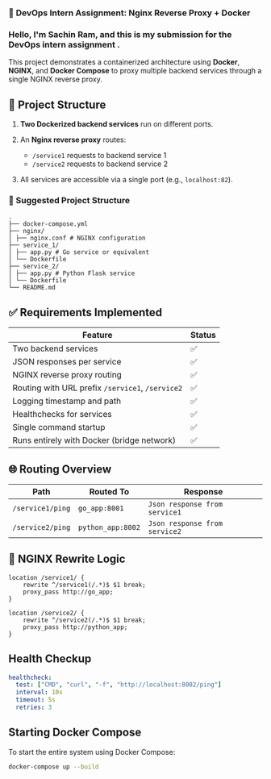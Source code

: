 ### 🧪 **DevOps Intern Assignment: Nginx Reverse Proxy + Docker**

### Hello, I'm Sachin Ram, and this is my submission for the DevOps intern assignment .

This project demonstrates a containerized  architecture using **Docker**, **NGINX**, and **Docker Compose** to proxy multiple backend services through a single NGINX reverse proxy.


## 📁 Project Structure

1. **Two Dockerized backend services** run on different ports.
2. An **Nginx reverse proxy** routes:

   * `/service1` requests to backend service 1
   * `/service2` requests to backend service 2
3. All services are accessible via a single port (e.g., `localhost:82`).


### 📁 Suggested Project Structure

```
.
├── docker-compose.yml
├── nginx/
│ ├── nginx.conf # NGINX configuration
├── service_1/
│ ├── app.py # Go service or equivalent
│ └── Dockerfile
├── service_2/
│ ├── app.py # Python Flask service
│ └── Dockerfile
└── README.md
```

## ✅ Requirements Implemented

| Feature                                       | Status |
|----------------------------------------------|--------|
| Two backend services                         | ✅      |
| JSON responses per service                   | ✅      |
| NGINX reverse proxy routing                  | ✅      |
| Routing with URL prefix `/service1`, `/service2` | ✅  |
| Logging timestamp and path                   | ✅      |
| Healthchecks for services                    | ✅      |
| Single command startup                       | ✅      |
| Runs entirely with Docker (bridge network)   | ✅      |


## 🌐 Routing Overview

| Path                | Routed To         | Response                   |
|---------------------|------------------|----------------------------|
| `/service1/ping`    | `go_app:8001`    | `Json response from service1` |
| `/service2/ping`    | `python_app:8002` | `Json response from service2` |


## 🔁 NGINX Rewrite Logic 

```nginx
location /service1/ {
    rewrite ^/service1(/.*)$ $1 break;
    proxy_pass http://go_app;
}

location /service2/ {
    rewrite ^/service2(/.*)$ $1 break;
    proxy_pass http://python_app;
}
```
## Health Checkup
```yaml
healthcheck:
  test: ["CMD", "curl", "-f", "http://localhost:8002/ping"]
  interval: 10s
  timeout: 5s
  retries: 3
```

## Starting Docker Compose

To start the entire system using Docker Compose:

```bash
docker-compose up --build

```
